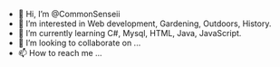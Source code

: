 - 👋 Hi, I’m @CommonSenseii
- 👀 I’m interested in Web development, Gardening, Outdoors, History.
- 🌱 I’m currently learning C#, Mysql, HTML, Java, JavaScript.
- 💞️ I’m looking to collaborate on ...
- 📫 How to reach me ...

<!---
CommonSenseii/CommonSenseii is a ✨ special ✨ repository because its `README.md` (this file) appears on your GitHub profile.
You can click the Preview link to take a look at your changes.
--->
